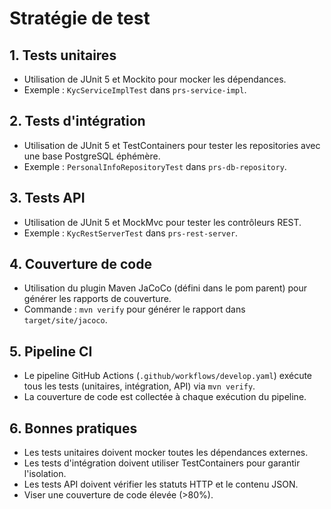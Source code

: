 # Stratégie de test

## 1. Tests unitaires
- Utilisation de JUnit 5 et Mockito pour mocker les dépendances.
- Exemple : `KycServiceImplTest` dans `prs-service-impl`.

## 2. Tests d'intégration
- Utilisation de JUnit 5 et TestContainers pour tester les repositories avec une base PostgreSQL éphémère.
- Exemple : `PersonalInfoRepositoryTest` dans `prs-db-repository`.

## 3. Tests API
- Utilisation de JUnit 5 et MockMvc pour tester les contrôleurs REST.
- Exemple : `KycRestServerTest` dans `prs-rest-server`.

## 4. Couverture de code
- Utilisation du plugin Maven JaCoCo (défini dans le pom parent) pour générer les rapports de couverture.
- Commande : `mvn verify` pour générer le rapport dans `target/site/jacoco`.

## 5. Pipeline CI
- Le pipeline GitHub Actions (`.github/workflows/develop.yaml`) exécute tous les tests (unitaires, intégration, API) via `mvn verify`.
- La couverture de code est collectée à chaque exécution du pipeline.

## 6. Bonnes pratiques
- Les tests unitaires doivent mocker toutes les dépendances externes.
- Les tests d'intégration doivent utiliser TestContainers pour garantir l'isolation.
- Les tests API doivent vérifier les statuts HTTP et le contenu JSON.
- Viser une couverture de code élevée (>80%). 